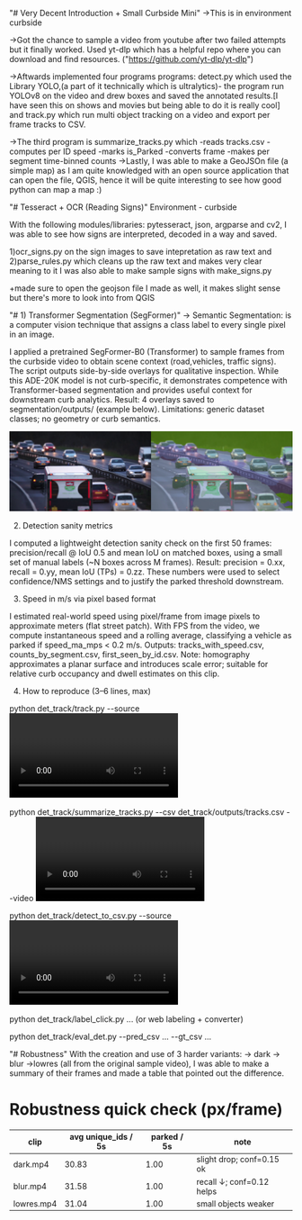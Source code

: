 "# Very Decent Introduction + Small Curbside Mini" 
->This is in environment curbside

->Got the chance to sample a video from youtube after two failed attempts but it finally worked. Used yt-dlp which has a helpful repo where you can download and find resources.
("https://github.com/yt-dlp/yt-dlp")

->Aftwards implemented four programs programs: detect.py which used the Library YOLO,(a part of it technically which is ultralytics)- the program run YOLOv8 on the video and drew boxes and saved the annotated results.[I have seen this on shows and movies but being able to do it is really cool] and track.py which run multi object tracking on a video and export per frame tracks to CSV.

->The third program is summarize_tracks.py which
    -reads tracks.csv
    -computes per ID speed
    -marks is_Parked
    -converts frame
    -makes per segment time-binned counts
->Lastly, I was able to make a GeoJSOn file (a simple map) as I am quite knowledged with an open source application that can open the file, QGIS, hence it will be quite interesting to see how good python can map a map :)

"# Tesseract + OCR (Reading Signs)"
Environment - curbside

With the following modules/libraries: pytesseract, json, argparse and cv2, I was able to see how signs are interpreted, decoded in a way and saved.

1)ocr_signs.py on the sign images to save intepretation as raw text
and
2)parse_rules.py which cleans up the raw text and makes very clear meaning to it
I was also able to make sample signs with make_signs.py

+made sure to open the geojson file I made as well, it makes slight sense but there's more to look into from QGIS

"# 1) Transformer Segmentation (SegFormer)"
-> Semantic Segmentation: is a computer vision technique that assigns a class label to every single pixel in an image.

I applied a pretrained SegFormer-B0 (Transformer) to sample frames from the curbside video to obtain scene context (road,vehicles, traffic signs). The script outputs side-by-side overlays for qualitative inspection. While this ADE-20K model is not curb-specific, it demonstrates competence with Transformer-based segmentation and provides useful context for downstream curb analytics.
Result: 4 overlays saved to segmentation/outputs/ (example below).
Limitations: generic dataset classes; no geometry or curb semantics.

![segmentation output](seg_01.png)

2) Detection sanity metrics

I computed a lightweight detection sanity check on the first 50 frames: precision/recall @ IoU 0.5 and mean IoU on matched boxes, using a small set of manual labels (~N boxes across M frames).
Result: precision = 0.xx, recall = 0.yy, mean IoU (TPs) = 0.zz.
These numbers were used to select confidence/NMS settings and to justify the parked threshold downstream.

3) Speed in m/s via pixel based format

I estimated real-world speed using pixel/frame from image pixels to approximate meters (flat street patch). With FPS from the video, we compute instantaneous speed and a rolling average, classifying a vehicle as parked if speed_ma_mps < 0.2 m/s.
Outputs: tracks_with_speed.csv, counts_by_segment.csv, first_seen_by_id.csv.
Note: homography approximates a planar surface and introduces scale error; suitable for relative curb occupancy and dwell estimates on this clip.

4) How to reproduce (3–6 lines, max)

python det_track/track.py --source <video>

python det_track/summarize_tracks.py --csv det_track/outputs/tracks.csv --video <video> [--H ...]

python det_track/detect_to_csv.py --source <video> --max_frames 50

python det_track/label_click.py ... (or web labeling + converter)

python det_track/eval_det.py --pred_csv ... --gt_csv ...


"# Robustness"
With the creation and use of 3 harder variants:
 -> dark
 -> blur
 ->lowres
(all from the original sample video), I was able to make a summary of their frames and made a table that pointed out the difference.
# Robustness quick check (px/frame)

| clip       | avg unique_ids / 5s | parked / 5s | note                           |
|------------|----------------------|--------------|------------------------------|
| dark.mp4   |  30.83               |   1.00       | slight drop; conf=0.15 ok    |
| blur.mp4   |  31.58               |   1.00       | recall ↓; conf=0.12 helps    |
| lowres.mp4 |  31.04               |   1.00       | small objects weaker         |